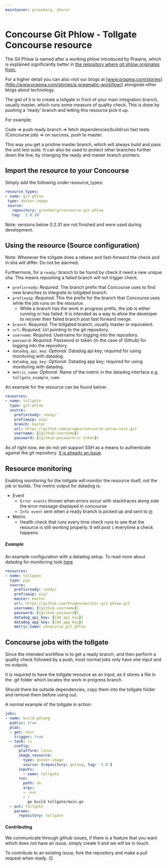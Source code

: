 ```yaml
---
maintainer: groenborg, sharor
---
```

# Concourse Git Phlow - Tollgate Concourse resource
The Git Phlow is named after a working phlow introduced by Praqma, which is explained significantly better in [the repository where git phlow originates from.](https://github.com/praqma/git-phlow)

For a higher detail you can also visit our blogs at [www.praqma.com/stories](http://www.praqma.com/stories/a-pragmatic-workflow/) alongside other blogs about technology. 

The gist of it is to create a tollgate in front of your main integration branch, usually master, which runs some measure of quality check. 
This is done by pushing a 'ready' branch and letting this resource pick it up. 

For example:

Code => push ready branch => fetch dependencies/build/run fast tests (Concourse job) => on success, push to master.

This way you get a pristine master branch, which will always build and pass the unit test suite. It can also be used to protect other branches further down the line, by changing the ready and master branch pointers.

## Import the resource to your Concourse
Simply add the following under resource_types: 
```yaml
resource_types:
- name: git-phlow
 type: docker-image
 source:
   repository: groenborg/concourse-git-phlow
   tag: '1.0.10'
```

Note: versions below 0.2.31 are not finished and were used during development. 


## Using the resource (Source configuration)
Note: Whenever the tollgate does a rebase and fast-forward the check and in sha will differ. Do not be alarmed. 

Furthermore, for a `ready/` branch to be found by check it need a new unique sha. This means repushing a failed branch will not trigger check. 
- `prefixready`: *Required.* The branch prefix that Concourse uses to find new branches to integrate to tollgated branch. 
- `prefixwip`: *Required.* This the prefix for the branch that Concourse uses while the job runs on the resource. 
  * While a branch has the work in progress prefix, the job is either running or has failed. It is intended as a way to allow the developer to recover their failed branch post fast forward merge.
- `branch`: *Required.* The tollgated branch, usually master or equivalent.
- `url`: *Required.* Url pointing to the git repository.
- `username`: *Required.* Username for logging into the repository.
- `password`: *Required.* Password or token (in the case of Github) for logging into the repository.
- `datadog_api_key`: *Optional.* Datadog api key; required for using monitoring with datadog.
- `datadog_app_key`: *Optional.* Datadog app key; required for using monitoring with datadog.
- `metric_name`: *Optional.* Name of the metric in the datadog interface e.g. `tollgate_example_name`


An example for the resource can be found below: 

```yaml
resources:
- name: tollgate
  type: git-phlow
  source:
    prefixready: ready/   
    prefixwip: wip/
    branch: master
    url: https://github.com/praqma/concourse-phlow-test.git
    username: {{github-username}}
    password: {{github-password-or-token}}
```
As of right now, we do not yet support SSH as a means to authenticate against the git repository. [It is already an issue](https://github.com/Praqma/concourse-git-phlow/issues/11).

## Resource monitoring
Enabling monitoring for the tollgate will monitor the resource itself, not the job or builds. The metric output for datadog is: 
- Event 
  - `Error events` thrown when errors occur with stacktraces along side the error message displayed in concourse 
  - `Info event` sent when a ready branch is picked up and sent to [in](/in/in.go)
- Metric
  - Health check that runs every time check runs to see that the resource is still working properly. It will post `1` everytime a check happens. 
 
##### Example
An example configuration with a datadog setup. To read more about datadog for monitoring look [here](https://www.datadoghq.com/)

```yaml
resources:
- name: tollgate
  type: pip
  source:
    prefixready: ready/
    prefixwip: wip/
    master: master
    url: https://github.com/Praqma/mwriter-git-phlow.git
    username: {{github-username}}
    password: {{github-password}}
    datadog_api_key: {{dd_api_key}}
    datadog_app_key: {{dd_app_key}}
    metric_name: conocurse_git_phlow
```


## Concourse jobs with the tollgate
Since the intended workflow is to get a ready branch, and then perform a quality check followed by a push, most normal jobs only have one input and no outputs. 

It is required to have the tollgate resource as an input, as it stores a file in the .git folder which locates the work in progress branch. 

Should there be outside dependencies, copy them into the tollgate folder and remove them before using out. 

A normal example of the tollgate in action: 

```yaml
jobs:
- name: build-golang
  public: true
  plan:
  - get: test
    trigger: true
  - task: ls
    config:
      platform: linux
      image_resource:
        type: docker-image
        source: {repository: golang, tag: '1.8'}          
      inputs:
        - name: tollgate
      run:
        path: sh
        args:
        - -exc
        - |
          go build tollgate/main.go          
  - put: tollgate
    params:
      repository: tollgate
```
#### Contributing
We communicate through github issues, if there is a feature that you want which does not have an issue, simply create it and we will be in touch. 

To contribute to an existing issue, fork the repository and make a pull request when ready. :wink: 
